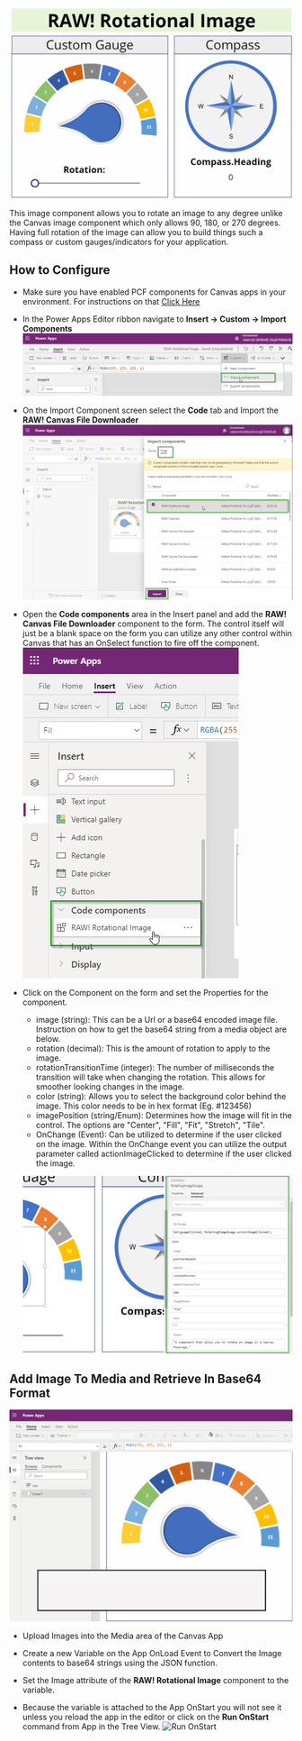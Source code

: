 ![Rotational Image](./images/RotationalImage.gif)

This image component allows you to rotate an image to any degree unlike the Canvas image component which only allows 90, 180, or 270 degrees.  Having full rotation of the image can allow you to build things such a compass or custom gauges/indicators for your application.

## How to Configure

* Make sure you have enabled PCF components for Canvas apps in your environment.  For instructions on that [Click Here](https://docs.microsoft.com/en-us/powerapps/developer/component-framework/component-framework-for-canvas-apps)

* In the Power Apps Editor ribbon navigate to **Insert -> Custom -> Import Components**
![Import Component](./images/ImportComponentRibbon.png)

* On the Import Component screen select the **Code** tab and Import the **RAW! Canvas File Downloader**
![Add Component](./images/ImportComponent.png)

* Open the **Code components** area in the Insert panel and add the **RAW! Canvas File Downloader** component to the form.  The control itself will just be a blank space on the form you can utilize any other control within Canvas that has an OnSelect function to fire off the component.
![Add Component to Form](./images/AddComponentToForm.png)

* Click on the Component on the form and set the Properties for the component.
    * image (string): This can be a Url or a base64 encoded image file.  Instruction on how to get the base64 string from a media object are below.
    * rotation (decimal): This is the amount of rotation to apply to the image.
    * rotationTransitionTime (integer): The number of milliseconds the transition will take when changing the rotation.  This allows for smoother looking changes in the image.
    * color (string): Allows you to select the background color behind the image.  This color needs to be in hex format (Eg. #123456)
    * imagePosition (string/Enum): Determines how the image will fit in the control.  The options are "Center", "Fill", "Fit", "Stretch", "Tile".
    * OnChange (Event): Can be utilized to determine if the user clicked on the image.  Within the OnChange event you can utilize the output parameter called actionImageClicked to determine if the user clicked the image.

    
    ![Component Properties](./images/ComponentProperties.png)

## Add Image To Media and Retrieve In Base64 Format

![Set Component to Media](./images/ConverImageToBase64.gif)

* Upload Images into the Media area of the Canvas App
* Create a new Variable on the App OnLoad Event to Convert the Image contents to base64 strings using the JSON function.
* Set the Image attribute of the **RAW! Rotational Image** component to the variable.

* Because the variable is attached to the App OnStart you will not see it unless you reload the app in the editor or click on the **Run OnStart** command from App in the Tree View.
![Run OnStart](./image/RunOnStart.png)
